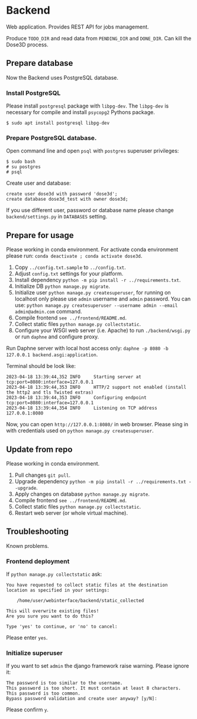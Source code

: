 # Backend

Web application. Provides REST API for jobs management.

Produce `TODO_DIR` and read data from `PENDING_DIR` and `DONE_DIR`. Can kill the Dose3D process.

## Prepare database

Now the Backend uses PostgreSQL database.

### Install PostgreSQL

Please install `postgresql` package with `libpg-dev`.
The `libpg-dev` is necessary for compile and install `psycopg2` Pythons package. 

```
$ sudo apt install postgresql libpg-dev
```

### Prepare PostgreSQL database.

Open command line and open `psql` with `postgres` superuser privileges:

```
$ sudo bash
# su postgres
# psql
```

Create user and database:

```postgresql
create user dose3d with password 'dose3d';
create database dose3d_test with owner dose3d;
```
If you use different user, password or database name please change `backend/settings.py`
in `DATABASES` setting.

## Prepare for usage

Please working in conda environment.
For activate conda environment please run: `conda deactivate ; conda activate dose3d`.

1. Copy `../config.txt.sample` to `../config.txt`.
2. Adjust `config.txt` settings for your platform.
3. Install dependency `python -m pip install -r ../requirements.txt`.
4. Initialize DB `python manage.py migrate`.
5. Initialize user `python manage.py createsuperuser`, 
   for running on localhost only please use `admin` username and `admin` password.
   You can use: `python manage.py createsuperuser --username admin --email admin@admin.com` command.
6. Compile frontend `see ../frontend/README.md`.
7. Collect static files `python manage.py collectstatic`.
8. Configure your WSGI web server (i.e. Apache) to run `./backend/wsgi.py` or run `daphne` and configure proxy.

Run Daphne server with local host access only: `daphne -p 8080 -b 127.0.0.1 backend.asgi:application`.

Terminal should be look like:

```
2023-04-18 13:39:44,352 INFO     Starting server at tcp:port=8080:interface=127.0.0.1
2023-04-18 13:39:44,353 INFO     HTTP/2 support not enabled (install the http2 and tls Twisted extras)
2023-04-18 13:39:44,353 INFO     Configuring endpoint tcp:port=8080:interface=127.0.0.1
2023-04-18 13:39:44,354 INFO     Listening on TCP address 127.0.0.1:8080
```

Now, you can open `http://127.0.0.1:8080/` in web browser.
Please sing in with credentials used on `python manage.py createsuperuser`.

## Update from repo

Please working in conda environment.

1. Pull changes `git pull`.
2. Upgrade dependency `python -m pip install -r ../requirements.txt --upgrade`.
3. Apply changes on database `python manage.py migrate`.
4. Compile frontend `see ../frontend/README.md`.
5. Collect static files `python manage.py collectstatic`.
6. Restart web server (or whole virtual machine).

## Troubleshooting

Known problems.

### Frontend deployment

If `python manage.py collectstatic` ask:

```
You have requested to collect static files at the destination
location as specified in your settings:

    /home/user/webinterface/backend/static_collected

This will overwrite existing files!
Are you sure you want to do this?

Type 'yes' to continue, or 'no' to cancel: 
```

Please enter `yes`.

### Initialize superuser

If you want to set `admin` the django framework raise warning. Please ignore it:
```
The password is too similar to the username.
This password is too short. It must contain at least 8 characters.
This password is too common.
Bypass password validation and create user anyway? [y/N]:
```

Please confirm `y`.
